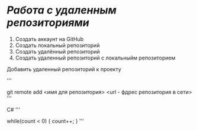 # ***Работа с удаленным репозиториями***


1. Создать аккаунт на GitHub
2. Создать локальный репозиторий
3. Создать удалённый репозиторий
4. Создать удаленный репозиторий с локальныйм репозиторием

Добавить удаленный репозиторий к проекту

'''

git remote add <имя для репозитория> <url - фдрес репозитория в сети>
'''

C#
''' 

while(count < 0)
{
  count++;
  }
'''
